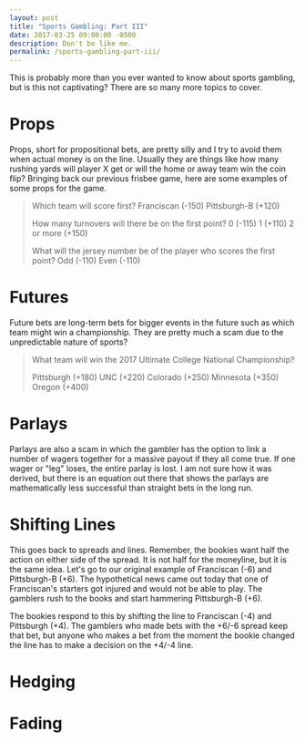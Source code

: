 ```yaml
---
layout: post
title: "Sports Gambling: Part III"
date: 2017-03-25 09:00:00 -0500
description: Don't be like me.
permalink: /sports-gambling-part-iii/
---
```


This is probably more than you ever wanted to know about sports gambling, but is this not captivating? There are so many more topics to cover.

# Props

Props, short for propositional bets, are pretty silly and I try to avoid them when actual money is on the line. Usually they are things like how many rushing yards will player X get or will the home or away team win the coin flip? Bringing back our previous frisbee game, here are some examples of some props for the game.

> Which team will score first?
> Franciscan (-150)
> Pittsburgh-B (+120)
> 
> How many turnovers will there be on the first point?
> 0 (-115)
> 1 (+110)
> 2 or more (+150)
> 
> What will the jersey number be of the player who scores the first point?
> Odd (-110)
> Even (-110)
> 

# Futures

Future bets are long-term bets for bigger events in the future such as which team might win a championship. They are pretty much a scam due to the unpredictable nature of sports?

> What team will win the 2017 Ultimate College National Championship?
> 
> Pittsburgh (+180)
> UNC (+220)
> Colorado (+250)
> Minnesota (+350)
> Oregon (+400)

# Parlays

Parlays are also a scam in which the gambler has the option to link a number of wagers together for a massive payout if they all come true. If one wager or "leg" loses, the entire parlay is lost. I am not sure how it was derived, but there is an equation out there that shows the parlays are mathematically less successful than straight bets in the long run.

# Shifting Lines

This goes back to spreads and lines. Remember, the bookies want half the action on either side of the spread. It is not half for the moneyline, but it is the same idea. Let's go to our original example of Franciscan (-6) and Pittsburgh-B (+6). The hypothetical news came out today that one of Franciscan's starters got injured and would not be able to play. The gamblers rush to the books and start hammering Pittsburgh-B (+6).

The bookies respond to this by shifting the line to Franciscan (-4) and Pittsburgh (+4). The gamblers who made bets with the +6/-6 spread keep that bet, but anyone who makes a bet from the moment the bookie changed the line has to make a decision on the +4/-4 line.

# Hedging

# Fading


